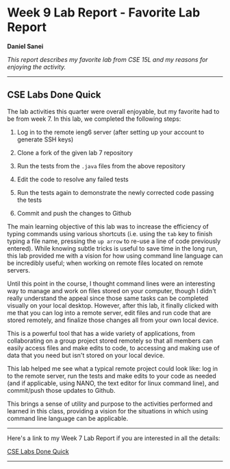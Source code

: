 # Week 9 Lab Report - Favorite Lab Report
**Daniel Sanei**

*This report describes my favorite lab from CSE 15L and my reasons for enjoying the activity.*

---
## CSE Labs Done Quick

The lab activities this quarter were overall enjoyable, but my favorite had to be from week 7. In this lab, we completed the following steps:

1. Log in to the remote ieng6 server (after setting up your account to generate SSH keys)

2. Clone a fork of the given lab 7 repository

3. Run the tests from the `.java` files from the above repository

4. Edit the code to resolve any failed tests

5. Run the tests again to demonstrate the newly corrected code passing the tests

6. Commit and push the changes to Github

The main learning objective of this lab was to increase the efficiency of typing commands using various shortcuts 
(i.e. using the `tab` key to finish typing a file name, pressing the `up arrow` to re-use a line of code previously entered).
While knowing subtle tricks is useful to save time in the long run, this lab provided me with a vision for how using 
command line language can be incredibly useful; when working on remote files located on remote servers.

Until this point in the course, I thought command lines were an interesting way to manage and work on files stored 
on your computer, though I didn't really understand the appeal since those same tasks can be completed visually on your
local desktop. However, after this lab, it finally clicked with me that you can log into a remote server, edit files
and run code that are stored remotely, and finalize those changes all from your own local device.

This is a powerful tool that has a wide variety of applications, from collaborating on a group project stored remotely
so that all members can easily access files and make edits to code, to accessing and making use of data that you need
but isn't stored on your local device.

This lab helped me see what a typical remote project could look like: log in to the remote server, run the tests and
make edits to your code as needed (and if applicable, using NANO, the text editor for linux command line), and commit/push those updates to Github.

This brings a sense of utility and purpose to the activities performed and learned in this class, providing a vision for 
the situations in which using command line language can be applicable.

---
Here's a link to my Week 7 Lab Report if you are interested in all the details:

[CSE Labs Done Quick](https://ds905.github.io/cse15l-lab-reports/week7)

---
